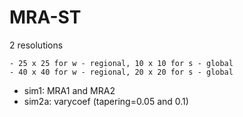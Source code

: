 # MRA-ST

2 resolutions 

    - 25 x 25 for w - regional, 10 x 10 for s - global
    - 40 x 40 for w - regional, 20 x 20 for s - global
    
- sim1: MRA1 and MRA2
- sim2a: varycoef (tapering=0.05 and 0.1)
